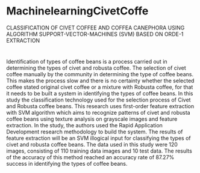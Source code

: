 # MachinelearningCivetCoffe
CLASSIFICATION OF CIVET COFFEE AND COFFEA CANEPHORA USING ALGORITHM SUPPORT-VECTOR-MACHINES (SVM) BASED ON ORDE-1 EXTRACTION
#

Identification of types of coffee beans is a process carried out in determining the types of civet and robusta coffee. The selection of civet coffee manually by the community in determining the type of coffee beans. This makes the process slow and there is no certainty whether the selected coffee stated original civet coffee or a mixture with Robusta coffee, for that it needs to be built a system in identifying the types of coffee beans. In this study the classification technology used for the selection process of Civet and Robusta coffee beans. This research uses first-order feature extraction with SVM algorithm which aims to recognize patterns of civet and robusta coffee beans using texture analysis on grayscale images and feature extraction. In the study, the authors used the Rapid Application Development research methodology to build the system. The results of feature extraction will be an SVM illogical input for classifying the types of civet and robusta coffee beans. The data used in this study were 120 images, consisting of 110 training data images and 10 test data. The results of the accuracy of this method reached an accuracy rate of 87.27% success in identifying the types of coffee beans.
